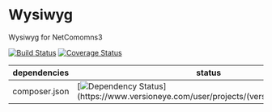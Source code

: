 Wysiwyg
==============

Wysiwyg for NetComomns3

[![Build Status](https://api.travis-ci.org/NetCommons3/Wysiwyg.png?branch=master)](https://travis-ci.org/NetCommons3/Wysiwyg)
[![Coverage Status](https://coveralls.io/repos/NetCommons3/Wysiwyg/badge.png?branch=master)](https://coveralls.io/r/NetCommons3/Wysiwyg?branch=master)

| dependencies  | status |
| ------------- | ------ |
| composer.json | [![Dependency Status](https://www.versioneye.com/user/projects/(versioneye_project_ID)/badge.png)](https://www.versioneye.com/user/projects/(versioneye_project_ID)) |
